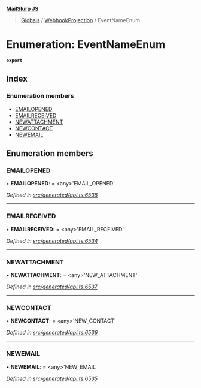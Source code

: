 **[MailSlurp JS](../README.md)**

> [Globals](../README.md) / [WebhookProjection](../modules/webhookprojection.md) / EventNameEnum

# Enumeration: EventNameEnum

**`export`** 

## Index

### Enumeration members

* [EMAILOPENED](webhookprojection.eventnameenum.md#emailopened)
* [EMAILRECEIVED](webhookprojection.eventnameenum.md#emailreceived)
* [NEWATTACHMENT](webhookprojection.eventnameenum.md#newattachment)
* [NEWCONTACT](webhookprojection.eventnameenum.md#newcontact)
* [NEWEMAIL](webhookprojection.eventnameenum.md#newemail)

## Enumeration members

### EMAILOPENED

•  **EMAILOPENED**:  = \<any>'EMAIL\_OPENED'

*Defined in [src/generated/api.ts:6538](https://github.com/mailslurp/mailslurp-client/blob/c5e5f20/src/generated/api.ts#L6538)*

___

### EMAILRECEIVED

•  **EMAILRECEIVED**:  = \<any>'EMAIL\_RECEIVED'

*Defined in [src/generated/api.ts:6534](https://github.com/mailslurp/mailslurp-client/blob/c5e5f20/src/generated/api.ts#L6534)*

___

### NEWATTACHMENT

•  **NEWATTACHMENT**:  = \<any>'NEW\_ATTACHMENT'

*Defined in [src/generated/api.ts:6537](https://github.com/mailslurp/mailslurp-client/blob/c5e5f20/src/generated/api.ts#L6537)*

___

### NEWCONTACT

•  **NEWCONTACT**:  = \<any>'NEW\_CONTACT'

*Defined in [src/generated/api.ts:6536](https://github.com/mailslurp/mailslurp-client/blob/c5e5f20/src/generated/api.ts#L6536)*

___

### NEWEMAIL

•  **NEWEMAIL**:  = \<any>'NEW\_EMAIL'

*Defined in [src/generated/api.ts:6535](https://github.com/mailslurp/mailslurp-client/blob/c5e5f20/src/generated/api.ts#L6535)*
